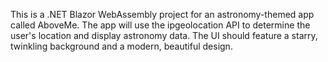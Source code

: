 <!-- Use this file to provide workspace-specific custom instructions to Copilot. For more details, visit https://code.visualstudio.com/docs/copilot/copilot-customization#_use-a-githubcopilotinstructionsmd-file -->

This is a .NET Blazor WebAssembly project for an astronomy-themed app called AboveMe. The app will use the ipgeolocation API to determine the user's location and display astronomy data. The UI should feature a starry, twinkling background and a modern, beautiful design.

